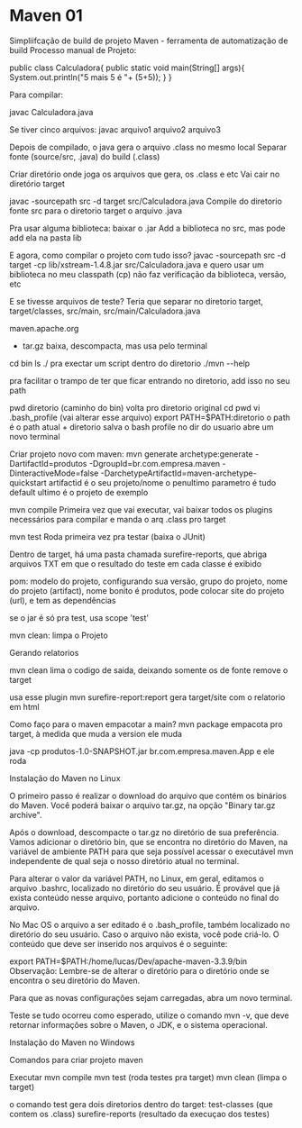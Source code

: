 # Maven 01

Simpliifcação de build de projeto
Maven - ferramenta de automatização de build
Processo manual de Projeto:

public class Calculadora{
  public static void main(String[] args){
      System.out.println("5 mais 5 é "+ (5+5));
  }
}

Para compilar:

javac Calculadora.java

Se tiver cinco arquivos: javac arquivo1 arquivo2 arquivo3

Depois de compilado, o java gera o arquivo .class no mesmo local
Separar fonte (source/src, .java) do build (.class)

Criar diretório onde joga os arquivos que gera, os .class e etc
Vai cair no diretório target

javac -sourcepath src -d target src/Calculadora.java
Compile do diretorio fonte src para o diretorio target o arquivo .java

Pra usar alguma biblioteca: baixar o .jar
Add a biblioteca no src, mas pode add ela na pasta lib

E agora, como compilar o projeto com tudo isso?
javac -sourcepath src -d target -cp lib/xstream-1.4.8.jar
 src/Calculadora.java
 e quero usar um biblioteca no meu classpath (cp)
 não faz verificação da biblioteca, versão, etc

 E se tivesse arquivos de teste?
 Teria que separar no diretorio target, target/classes, src/main, src/main/Calculadora.java

maven.apache.org

- tar.gz
baixa, descompacta, mas usa pelo terminal

cd bin
ls
./ pra exectar um script dentro do diretorio
./mvn --help

pra facilitar o trampo de ter que ficar entrando no diretorio, add isso no seu path

pwd diretorio (caminho do bin)
volta pro diretorio original
cd
pwd
vi .bash_profile (vai alterar esse arquivo)
export PATH=$PATH:diretorio
o path é o path atual + diretorio
salva o bash profile no dir do usuario
abre um novo terminal

Criar projeto novo com maven:
mvn generate archetype:generate -DartifactId=produtos -DgroupId=br.com.empresa.maven -DinteractiveMode=false -DarchetypeArtifactId=maven-archetype-quickstart
artifactid é o seu projeto/nome
o penultimo parametro é tudo default
ultimo é o projeto de exemplo

mvn compile
Primeira vez que vai executar, vai baixar todos os plugins necessários para compilar e manda o arq .class pro target

mvn test
Roda primeira vez pra testar (baixa o JUnit)

Dentro de target, há uma pasta chamada surefire-reports, que abriga arquivos TXT em que o resultado do teste em cada classe é exibido

pom: modelo do projeto, configurando sua versão, grupo do projeto, nome do projeto (artifact), nome bonito é produtos, pode colocar site do projeto (url), e tem as dependências

se o jar é só pra test, usa scope 'test'

mvn clean: limpa o Projeto

Gerando relatorios

mvn clean lima o codigo de saida, deixando somente os de fonte
remove o target

usa esse plugin
mvn surefire-report:report
gera target/site com o relatorio em html

Como faço para o maven empacotar a main?
mvn package
empacota pro target, à medida que muda a version ele muda

java -cp produtos-1.0-SNAPSHOT.jar br.com.empresa.maven.App
e ele roda

Instalação do Maven no Linux

O primeiro passo é realizar o download do arquivo que contém os binários do Maven. Você poderá baixar o arquivo tar.gz, na opção "Binary tar.gz archive".

Após o download, descompacte o tar.gz no diretório de sua preferência. Vamos adicionar o diretório bin, que se encontra no diretório do Maven, na variável de ambiente PATH para que seja possível acessar o executável mvn independente de qual seja o nosso diretório atual no terminal.

Para alterar o valor da variável PATH, no Linux, em geral, editamos o arquivo .bashrc, localizado no diretório do seu usuário. É provável que já exista conteúdo nesse arquivo, portanto adicione o conteúdo no final do arquivo.

No Mac OS o arquivo a ser editado é o .bash_profile, também localizado no diretório do seu usuário. Caso o arquivo não exista, você pode criá-lo. O conteúdo que deve ser inserido nos arquivos é o seguinte:

export PATH=$PATH:/home/lucas/Dev/apache-maven-3.3.9/bin
Observação: Lembre-se de alterar o diretório para o diretório onde se encontra o seu diretório do Maven.

Para que as novas configurações sejam carregadas, abra um novo terminal.

Teste se tudo ocorreu como esperado, utilize o comando mvn -v, que deve retornar informações sobre o Maven, o JDK, e o sistema operacional.

Instalação do Maven no Windows

Comandos para criar projeto maven

Executar
mvn compile
mvn test (roda testes pra target)
mvn clean (limpa o target)

o comando test gera dois diretorios dentro do target:
test-classes (que contem os .class)
surefire-reports (resultado da execuçao dos testes)
